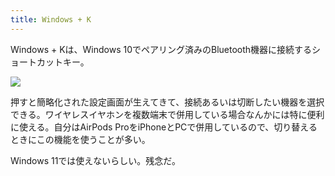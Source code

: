 ```yaml
---
title: Windows + K
---
```

Windows + Kは、Windows 10でペアリング済みのBluetooth機器に接続するショートカットキー。

![](https://lh4.googleusercontent.com/2Lcemycp0qvhgG8BHXT2Je-Br2hTL-SnDWgvswyq4PWeceXNKPFbQ-tjfsSWMZ6yKpbkTDuZ47IP0z_f9ny12gSEt8kpe50_V0JiposaCSBpEe0JtVQ_PI8dR12dbKaJXiAcHsy8sYLGJiDSL5z4DT5tFZbcXuQi4UcmYJxjHX5zSodCXlkiNPugnCqy)

押すと簡略化された設定画面が生えてきて、接続あるいは切断したい機器を選択できる。ワイヤレスイヤホンを複数端末で併用している場合なんかには特に便利に使える。自分はAirPods ProをiPhoneとPCで併用しているので、切り替えるときにこの機能を使うことが多い。

Windows 11では使えないらしい。残念だ。
